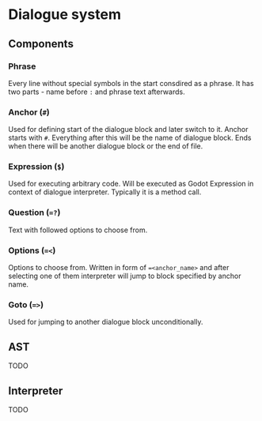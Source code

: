 # Dialogue system

## Components

### Phrase
Every line without special symbols in the start consdired as a phrase.
It has two parts - name before `:` and phrase text afterwards.

### Anchor (`#`)
Used for defining start of the dialogue block and later switch to it.
Anchor starts with `#`. Everything after this will be the name of dialogue block.
Ends when there will be another dialogue block or the end of file.

### Expression (`$`)
Used for executing arbitrary code. Will be executed as Godot Expression in context of dialogue interpreter.
Typically it is a method call.

### Question (`=?`)
Text with followed options to choose from.

### Options (`=<`)
Options to choose from. Written in form of `=<anchor_name>` and after selecting 
one of them interpreter will jump to block specified by anchor name.

### Goto (`=>`)
Used for jumping to another dialogue block unconditionally.

## AST
TODO

## Interpreter
TODO
